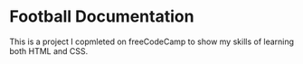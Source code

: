 # Football Documentation

This is a project I copmleted on freeCodeCamp to show my skills of learning both HTML and CSS.
